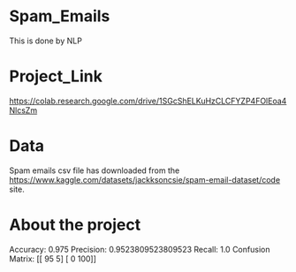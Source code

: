 # Spam_Emails
  This is done by NLP
# Project_Link
  https://colab.research.google.com/drive/1SGcShELKuHzCLCFYZP4FOlEoa4NlcsZm
# Data
  Spam emails csv file has downloaded from the https://www.kaggle.com/datasets/jackksoncsie/spam-email-dataset/code site.
# About the project
  Accuracy: 0.975
  Precision: 0.9523809523809523
  Recall: 1.0
  Confusion Matrix:
   [[ 95   5]
   [  0 100]]
